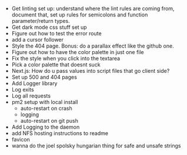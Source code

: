 - Get linting set up: understand where the lint rules are coming from, document that, set up rules for semicolons and function parameter/return types.
- Get dark mode css stuff set up
- Figure out how to test the error route
- add a cursor follower
- Style the 404 page.  Bonus: do a parallax effect like the github one.
- Figure out how to have the color palette in just one file
- Fix the style when you click into the textarea
- Pick a color palette that doesnt suck
- Next.js:  How do u pass values into script files that go client side?
- Set up 500 and 404 pages
- Add Logger library
- Log exits
- Log all requests
- pm2 setup with local install
   - auto-restart on crash
   - logging
   - auto-restart on git push
- Add Logging to the daemon
- add NFS hosting instructions to readme
- favicon
- wanna do the joel spolsky hungarian thing for safe and unsafe strings